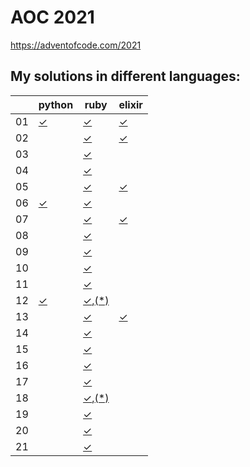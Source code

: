 # AOC 2021

https://adventofcode.com/2021


## My solutions in different languages:

|    | python    | ruby                   | elixir     |
| -  | -         | -                      | -          |
| 01 | [✓][01py] | [✓][01rb]              | [✓][01exs] |
| 02 |           | [✓][02rb]              | [✓][02exs] |
| 03 |           | [✓][03rb]              |            |
| 04 |           | [✓][04rb]              |            |
| 05 |           | [✓][05rb]              | [✓][05exs] |
| 06 | [✓][06py] | [✓][06rb]              |            |
| 07 |           | [✓][07rb]              | [✓][07exs] |
| 08 |           | [✓][08rb]              |            |
| 09 |           | [✓][09rb]              |            |
| 10 |           | [✓][10rb]              |            |
| 11 |           | [✓][11rb]              |            |
| 12 | [✓][12py] | [✓][12rb],[(*)][12*rb] |            |
| 13 |           | [✓][13rb]              | [✓][13exs] |
| 14 |           | [✓][14rb]              |            |
| 15 |           | [✓][15rb]              |            |
| 16 |           | [✓][16rb]              |            |
| 17 |           | [✓][17rb]              |            |
| 18 |           | [✓][18rb],[(*)][18*rb] |            |
| 19 |           | [✓][19rb]              |            |
| 20 |           | [✓][20rb]              |            |
| 21 |           | [✓][21rb]              |            |

[01py]:  python/day1.py
[06py]:  python/day6.py
[12py]:  python/day12.py

[01rb]:  ruby/day1.rb
[02rb]:  ruby/day2.rb
[03rb]:  ruby/day3.rb
[04rb]:  ruby/day4.rb
[05rb]:  ruby/day5.rb
[06rb]:  ruby/day6.rb
[07rb]:  ruby/day7.rb
[08rb]:  ruby/day8.rb
[09rb]:  ruby/day9.rb
[10rb]:  ruby/day10.rb
[11rb]:  ruby/day11.rb
[12rb]:  ruby/day12.rb
[12*rb]: ruby/day12b.rb
[13rb]:  ruby/day13.rb
[14rb]:  ruby/day14.rb
[15rb]:  ruby/day15.rb
[16rb]:  ruby/day16.rb
[17rb]:  ruby/day17.rb
[18rb]:  ruby/day18.rb
[18*rb]: ruby/day18b.rb
[19rb]:  ruby/day19.rb
[20rb]:  ruby/day20.rb
[21rb]:  ruby/day21.rb

[01exs]:  elixir/day1.exs
[02exs]:  elixir/day2.exs
[05exs]:  elixir/day5.exs
[07exs]:  elixir/day7.exs
[13exs]:  elixir/day13.exs
